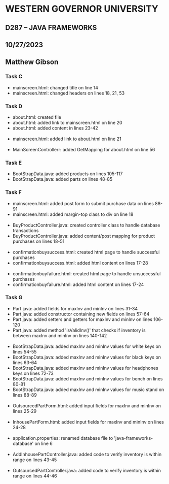 # WESTERN GOVERNOR UNIVERSITY 
## D287 – JAVA FRAMEWORKS
## 10/27/2023
## Matthew Gibson

### Task C
- mainscreen.html: changed title on line 14
- mainscreen.html: changed headers on lines 18, 21, 53

### Task D
- about.html: created file
- about.html: added link to mainscreen.html on line 20
- about.html: added content in lines 23-42
<br><br>
- mainscreen.html: added link to about.html on line 21
<br><br>
- MainScreenControllerr: added GetMapping for about.html on line 56


### Task E
- BootStrapData.java: added products on lines 105-117
- BootStrapData.java: added parts on lines 48-85

### Task F
- mainscreen.html: added post form to submit purchase data on lines 88-91
- mainscreen.html: added margin-top class to div on line 18
<br><br>
- BuyProductController.java: created controller class to handle database transactions
- BuyProductController.java: added content/post mapping for product purchases on lines 18-51
<br><br>
- confirmationbuysuccess.html: created html page to handle successful purchases
- confirmationbuysuccess.html: added html content on lines 17-28
  <br><br>
- confirmationbuyfailure.html: created html page to handle unsuccessful purchases
- confirmationbuyfailure.html: added html content on lines 17-24

### Task G
- Part.java: added fields for maxInv and minInv on lines 31-34
- Part.java: added constructor containing new fields on lines 57-64
- Part.java: added setters and getters for maxInv and minInv on lines 106-120
- Part.java: added method 'isValidInv()' that checks if inventory is between maxInv and minInv on lines 140-142
<br><br>
- BootStrapData.java: added maxInv and minInv values for white keys on lines 54-55
- BootStrapData.java: added maxInv and minInv values for black keys on lines 63-64
- BootStrapData.java: added maxInv and minInv values for headphones keys on lines 72-73
- BootStrapData.java: added maxInv and minInv values for bench on lines 80-81
- BootStrapData.java: added maxInv and minInv values for music stand on lines 88-89
<br><br>
- OutsourcedPartForm.html: added input fields for maxInv and minInv on lines 25-29
<br><br>
- InhousePartForm.html: added input fields for maxInv and minInv on lines 24-28
<br><br>
- application.properties: renamed database file to 'java-frameworks-database' on line 6
<br><br>
- AddInhousePartController.java: added code to verify inventory is within range on lines 43-45
<br><br>
- OutsourcedPartController.java: added code to verify inventory is within range on lines 44-46